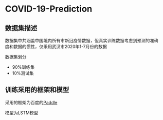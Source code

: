 # COVID-19-Prediction
## 数据集描述

数据集中共涵盖中国境内所有市新冠疫情数据，但真实训练数据考虑到预测的准确度和数据的惯性，仅采用武汉市2020年1-7月份的数据

数据集划分

- 90%训练集
- 10%测试集

## 训练采用的框架和模型

采用的框架为百度的[Paddle](https://github.com/PaddlePaddle/Paddle)

模型为LSTM模型
